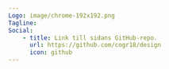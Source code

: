 ```yaml
---
Logo: image/chrome-192x192.png
Tagline: 
Social:
    - title: Link till sidans GitHub-repo.
      url: https://github.com/cogr18/design
      icon: github
---
```


